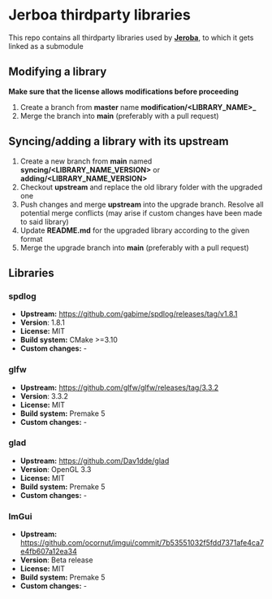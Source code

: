 # Jerboa thirdparty libraries
This repo contains all thirdparty libraries used by [**Jeroba**](https://github.com/jerboa-engine/Jerboa), to which it gets linked as a submodule

## Modifying a library
**Make sure that the license allows modifications before proceeding**
1. Create a branch from **master** name **modification/<LIBRARY_NAME>_<DESCRIPTION>**
2. Merge the branch into **main** (preferably with a pull request)

## Syncing/adding a library with its upstream
1. Create a new branch from **main** named **syncing/<LIBRARY_NAME_VERSION>** or **adding/<LIBRARY_NAME_VERSION>**
2. Checkout **upstream** and replace the old library folder with the upgraded one
3. Push changes and merge **upstream** into the upgrade branch. Resolve all potential merge conflicts (may arise if custom changes have been made to said library)
4. Update **README.md** for the upgraded library according to the given format
5. Merge the upgrade branch into **main** (preferably with a pull request)
## Libraries

### spdlog
* **Upstream:** https://github.com/gabime/spdlog/releases/tag/v1.8.1
* **Version**: 1.8.1
* **License:** MIT
* **Build system:** CMake >=3.10
* **Custom changes:** -

### glfw
* **Upstream:** https://github.com/glfw/glfw/releases/tag/3.3.2
* **Version**: 3.3.2
* **License:** MIT
* **Build system:** Premake 5
* **Custom changes:** -

### glad
* **Upstream:** https://github.com/Dav1dde/glad
* **Version**: OpenGL 3.3
* **License:** MIT
* **Build system:** Premake 5
* **Custom changes:** -

### ImGui
* **Upstream:** https://github.com/ocornut/imgui/commit/7b53551032f5fdd7371afe4ca7e4fb607a12ea34
* **Version**: Beta release
* **License:** MIT
* **Build system:** Premake 5
* **Custom changes:** -
